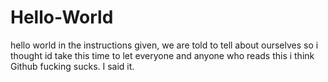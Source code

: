 # Hello-World
hello world
in the instructions given, we are told to tell about ourselves so i thought id take this time to let everyone and anyone who reads this i think Github fucking sucks. I said it.
